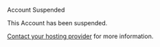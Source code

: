 Account Suspended

This Account has been suspended.

[Contact your hosting provider](mailto:webmaster@skaterxl.com "webmaster@skaterxl.com") for more information.